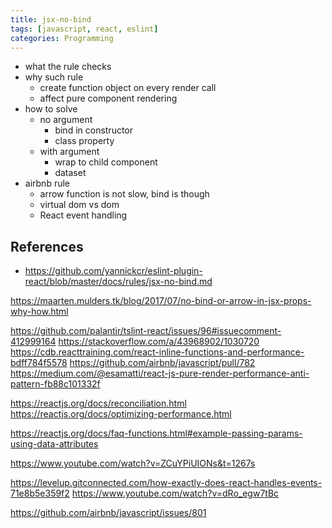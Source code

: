 ```yaml
---
title: jsx-no-bind
tags: [javascript, react, eslint]
categories: Programming
---
```


* what the rule checks
* why such rule
    * create function object on every render call
    * affect pure component rendering
* how to solve
    * no argument
        * bind in constructor
        * class property
    * with argument
        * wrap to child component
        * dataset
* airbnb rule
    * arrow function is not slow, bind is though
    * virtual dom vs dom
    * React event handling


## References

* https://github.com/yannickcr/eslint-plugin-react/blob/master/docs/rules/jsx-no-bind.md

https://maarten.mulders.tk/blog/2017/07/no-bind-or-arrow-in-jsx-props-why-how.html

https://github.com/palantir/tslint-react/issues/96#issuecomment-412999164
https://stackoverflow.com/a/43968902/1030720
https://cdb.reacttraining.com/react-inline-functions-and-performance-bdff784f5578
https://github.com/airbnb/javascript/pull/782
https://medium.com/@esamatti/react-js-pure-render-performance-anti-pattern-fb88c101332f


https://reactjs.org/docs/reconciliation.html
https://reactjs.org/docs/optimizing-performance.html

https://reactjs.org/docs/faq-functions.html#example-passing-params-using-data-attributes

https://www.youtube.com/watch?v=ZCuYPiUIONs&t=1267s

https://levelup.gitconnected.com/how-exactly-does-react-handles-events-71e8b5e359f2
https://www.youtube.com/watch?v=dRo_egw7tBc

https://github.com/airbnb/javascript/issues/801
